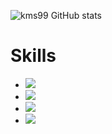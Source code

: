 ![kms99 GitHub stats](https://github-readme-stats.vercel.app/api?username=kms99&show_icons=true&theme=radical)

# Skills
- <img src="https://img.shields.io/badge/html5-E34F26?style=for-the-badge&logo=html5&logoColor=white">
- <img src="https://img.shields.io/badge/css3-1572B6?style=for-the-badge&logo=css3&logoColor=white">
- <img src="https://img.shields.io/badge/javascript-F7DF1E?style=for-the-badge&logo=javascript&logoColor=white">
- <img src="https://img.shields.io/badge/react-61DAFB?style=for-the-badge&logo=react&logoColor=white">
